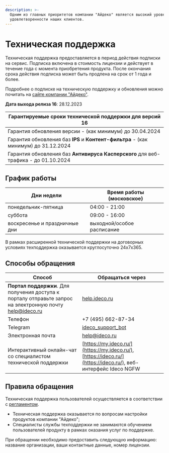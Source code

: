 ```yaml
---
description: >-
  Одним из главных приоритетов компании "Айдеко" является высокий уровень
  удовлетворенности наших клиентов.
---
```


# Техническая поддержка

Техническая поддержка предоставляется в период действия подписки на сервис. Подписка включена в стоимость лицензии и действует в течение года с момента приобретения продукта. После окончания срока действия подписка может быть продлена на срок от 1 года и более.


Подробнее о подписке на техническую поддержку и обновления можно почитать на [сайте компании "Айдеко"](https://ideco.ru/buy/ics#subscribe).


**Дата выхода релиза 16**: 28.12.2023

| Гарантируемые сроки технической поддержки для версий 16                    |
| ----------------------------------------------------------------------------- |
| Гарантия обновления версии - (как минимум) до 30.04.2024                         |
| Гарантия обновления баз **IPS** и **Контент-фильтра** - (как минимум) до 31.12.2024     |
| Гарантия обновления баз **Антивируса Касперского** для веб-трафика - до 01.10.2024 |

## График работы

| Дни недели                    | Время работы (московское) |
| ----------------------------- | ------------------------- |
| понедельник-пятница           | 04:00 - 21:00             |
| суббота                       | 09:00 - 16:00             |
| воскресенье и праздничные дни | выходной/особое расписание|

В рамках расширенной технической поддержки на договорных условиях техподдержка оказывается круглосуточно 24x7x365.

## Способы обращения

| Способ                                           | Обращаться через                                   |
| ---------------------------------------------------------- | -------------------------------------------------------------------------------- |
| **Портал поддержки**. Для получения доступа к порталу отправьте запрос на электронную почту [help@ideco.ru](https://help.ideco.ru/?roistat_visit=386137) | [help.ideco.ru](https://help.ideco.ru/)        | 
| Телефон                                                        | +7 (495) 662-87-34    |
| Telegram                                                       | [ideco_support_bot](https://t.me/ideco_support_bot?roistat_visit=386137) |
| Электронная почта                                              | [help@ideco.ru](https://help.ideco.ru/?roistat_visit=386137)    |
| Интерактивный онлайн-чат со специалистом технической поддержки | [https://my.ideco.ru/](https://my.ideco.ru/), [https://ideco.ru/](https://ideco.ru/), веб-интерфейс Ideco NGFW |

## Правила обращения

Техническая поддержка пользователей осуществляется в соответствии с [регламентом](https://static.ideco.ru/static/Reglament_TP_Ideco.pdf?roistat_visit=386137).

* Техническая поддержка оказывается по вопросам настройки продуктов компании "Айдеко";
* Специалисты службы техподдержки не занимаются обучением пользователей продукту в рамках оказания услуг по поддержке.


При обращении необходимо предоставить следующую информацию: название организации, ваши контактные данные, номер лицензии.

